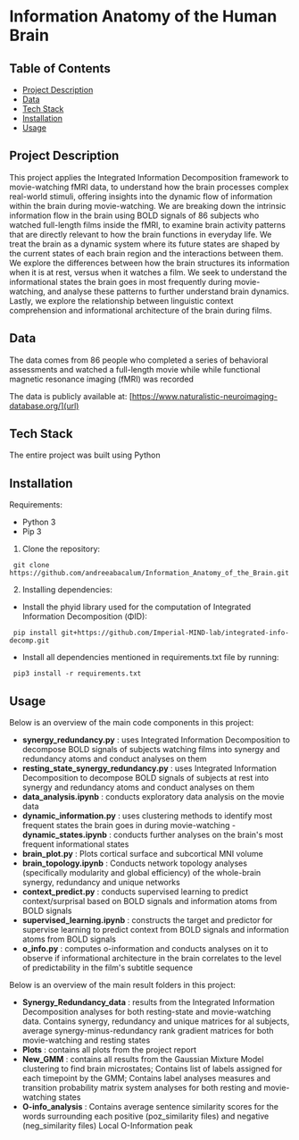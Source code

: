# Information Anatomy of the Human Brain

## Table of Contents
- [Project Description](#project-description)
- [Data](#data)
- [Tech Stack](#tech-stack)
- [Installation](#installation)
- [Usage](#usage)


## Project Description

This project applies the Integrated Information Decomposition framework to movie-watching fMRI data, to understand how the brain processes complex real-world stimuli, offering insights into the dynamic flow of information within the brain during movie-watching. We are breaking down the intrinsic information flow in the brain using BOLD signals of 86 subjects who watched full-length films inside the fMRI, to examine brain activity patterns that are directly relevant to how the brain functions in everyday life. We treat the brain as a dynamic system where its future states are shaped by the current states of each brain region and the interactions between them. We explore the differences between how the brain structures its information when it is at rest, versus when it watches a film. We seek to understand the informational states the brain goes in most frequently during movie-watching, and analyse these patterns to further understand brain dynamics. Lastly, we explore the relationship between linguistic context comprehension and informational architecture of the brain during films.

## Data 

The data comes from 86 people who completed a series of behavioral assessments and watched a full-length movie while while functional magnetic resonance imaging (fMRI) was recorded

The data is publicly available at: [https://www.naturalistic-neuroimaging-database.org/](url)

## Tech Stack

The entire project was built using Python

## Installation

Requirements:
- Python 3
- Pip 3

1. Clone the repository:
```
 git clone https://github.com/andreeabacalum/Information_Anatomy_of_the_Brain.git
```

2. Installing dependencies: 

- Install the phyid library used for the computation of Integrated Information Decomposition (ΦID):
```
 pip install git+https://github.com/Imperial-MIND-lab/integrated-info-decomp.git
```
- Install all dependencies mentioned in requirements.txt file by running:
```
 pip3 install -r requirements.txt
```

## Usage

Below is an overview of the main code components in this project:

- **synergy_redundancy.py** : uses Integrated Information Decomposition to decompose BOLD signals of subjects watching films into synergy and redundancy atoms and conduct analyses on them
- **resting_state_synergy_redundancy.py** : uses Integrated Information Decomposition to decompose BOLD signals of subjects at rest into synergy and redundancy atoms and conduct analyses on them
- **data_analysis.ipynb** : conducts exploratory data analysis on the movie data
- **dynamic_information.py** : uses clustering methods to identify most frequent states the brain goes in during movie-watching
-**dynamic_states.ipynb** : conducts further analyses on the brain's most frequent informational states
- **brain_plot.py** : Plots cortical surface and subcortical MNI volume
- **brain_topology.ipynb** : Conducts network topology analyses (specifically modularity and global efficiency) of the whole-brain synergy, redundancy and unique networks
- **context_predict.py** : conducts supervised learning to predict context/surprisal based on BOLD signals and information atoms from BOLD signals
- **supervised_learning.ipynb** : constructs the target and predictor for supervise learning to predict context from BOLD signals and information atoms from BOLD signals
- **o_info.py** : computes o-information and conducts analyses on it to observe if informational architecture in the brain correlates to the level of predictability in the film's subtitle sequence


Below is an overview of the main result folders in this project:

- **Synergy_Redundancy_data** : results from the Integrated Information Decomposition analyses for both resting-state and movie-watching data. Contains synergy, redundancy and unique matrices for al subjects, average synergy-minus-redundancy rank gradient matrices for both movie-watching and resting states
- **Plots** : contains all plots from the project report
- **New_GMM** : contains all results from the Gaussian Mixture Model clustering to find brain microstates; Contains list of labels assigned for each timepoint by the GMM; Contains label analyses measures and transition probability matrix system analyses for both resting and movie-watching states
- **O-info_analysis** : Contains average sentence similarity scores for the words surrounding each positive (poz_similarity files) and negative (neg_similarity files) Local O-Information peak 

